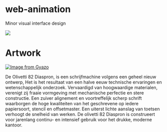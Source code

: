 # web-animation
Minor visual interface design

![](https://media.giphy.com/media/j2k68moZnGYAdijQ0V/source.gif)


# Artwork
[![Image from Gyazo](https://i.gyazo.com/7207a11e9fe2929cf5f66789c72243e9.jpg)](https://gyazo.com/7207a11e9fe2929cf5f66789c72243e9)

De Olivetti 82 Diaspron, is een schrijfmachine volgens een geheel nieuw ontwerp,
Het is het resultaat van een halve eeuw technische ervaringen en wetenschappelijk onderzoek.
Vervaardigd van hoogwaardige materialen, verenigt zij fraaie vormgeving met mechanische perfectie en stere constructie.
Een zuiver alignement en voortreffelijk scherp schrift waarborgen de hoge kwaliteiten van het geschrevene op iedere papiersoort, stencil en offsetmaster. Een uiterst lichte aanslag van toetsen verhoogt de snelheid van werken.
De olivetti 82 Diaspron is construeert voor jarenlang continu- en intensief gebruik voor het drukke, moderne kantoor.

